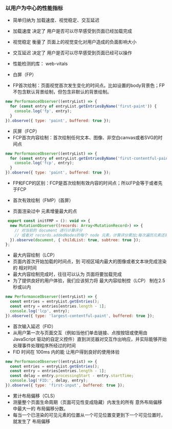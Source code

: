 <!--
 * @Author: liangzx liangzx@chinacscs.com
 * @Date: 2023-01-04 14:56:35
 * @LastEditors: liangzx liangzx@chinacscs.com
 * @LastEditTime: 2023-01-05 09:58:04
 * @FilePath: \js\performance\index.md
 * @Description: 这是默认设置,请设置`customMade`, 打开koroFileHeader查看配置 进行设置: https://github.com/OBKoro1/koro1FileHeader/wiki/%E9%85%8D%E7%BD%AE
-->
### 以用户为中心的性能指标
- 简单归纳为 加载速度、视觉稳定、交互延迟
 - 加载速度 决定了 用户是否可以尽早感受到页面已经加载完成
 - 视觉稳定 衡量了 页面上的视觉变化对用户造成的负面影响大小
 - 交互延迟 决定了 用户是否可以尽早感受到页面已经可以操作

 - 性能检测的库： web-vitals

- 白屏（FP）
 - FP首次绘制：页面视觉首次发生变化的时间点。比如设置的body背景色；FP不包含默认背景绘制，但包含非默认的背景绘制。
```js
new PerformanceObserver((entryList) => {
  for (const entry of entryList.getEntriesByName('first-paint')) {
    console.log('fp', entry);
  }
}).observe({ type: 'paint', buffered: true });
```

- 灰屏（FCP）
 - FCP首次内容绘制：首次绘制任何文本、图像、非空白canvas或者SVG的时间点
```js
new PerformanceObserver((entryList) => {
  for (const entry of entryList.getEntriesByName('first-contentful-paint')) {
    console.log('fcp', entry);
  }
}).observe({ type: 'paint', buffered: true });
```
- FP和FCP的区别：FCP是首次绘制有效内容的时间点；所以FP会等于或者先于FCP

- 首次有效绘制（FMP）(首屏）
 -  页面渲染过中 元素增量最大的点
```js
 export const initFMP = (): void => {
  new MutationObserver((records: Array<MutationRecord>) => {
    // 对当前的 document 进行计算评分
    // 或者对 records.addedNodes的每个 node 元素，计算评分累加;每次遍历元素还需要判断此元素是否在可视区域
  }).observe(document, { childList: true, subtree: true });
};
```

- 最大内容绘制（LCP）
 - 页面内首次开始加载的时间点，到 可视区域内最大的图像或者文本块完成渲染 的 相对时间
 - 最大内容绘制完成时，往往可以认为 页面将要加载完成
 - 为了提供良好的用户体验，我们应该努力将 最大内容绘制控（LCP） 制在2.5 秒或以内
```js
new PerformanceObserver((entryList) => {
  const entries = entryList.getEntries();
  const entry = entries[entries.length - 1];
  console.log('lcp', entry);
}).observe({ type: 'largest-contentful-paint', buffered: true });
```

- 首次输入延迟（FID）
 - 从用户第一次与页面交互（例如当他们单击链接、点按按钮或使用由 JavaScript 驱动的自定义控件）直到浏览器对交互作出响应，并实际能够开始处理事件处理程序所经过的时间
 - FID 时间在 100ms 内的能 让用户得到良好的使用体验
```js
new PerformanceObserver((entryList) => {
  const entries = entryList.getEntries();
  const entry = entries[entries.length - 1];
  const delay = entry.processingStart - entry.startTime;
  console.log('FID:', delay, entry);
}).observe({ type: 'first-input', buffered: true });
```

- 累计布局偏移（CLS）
 - 测量整个页面生命周期（页面可见性变成隐藏）内发生的所有 意外布局偏移 中最大一的 布局偏移分数。
 - 每当一个已渲染的可见元素的位置从一个可见位置变更到下一个可见位置时，就发生了 布局偏移 